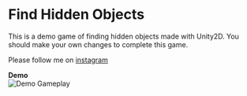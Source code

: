 # Find Hidden Objects
This is a demo game of finding hidden objects made with Unity2D. You should make your own changes to complete this game.

Please follow me on <a href="https://www.instagram.com/gameditors/">instagram</a>

<b>Demo</b><br>
![Demo Gameplay](https://github.com/GamEditorsTechnolegies/Find-Hidden-Objects/blob/master/Find-Hidden-Objects.gif)
